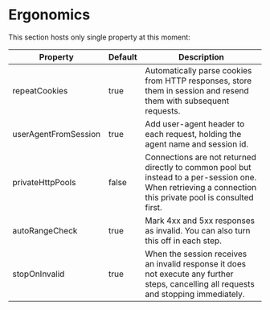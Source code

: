 # Ergonomics

This section hosts only single property at this moment:

| Property             | Default | Description |
| -------------------- | ------- | ----------- |
| repeatCookies        | true    | Automatically parse cookies from HTTP responses, store them in session and resend them with subsequent requests. |
| userAgentFromSession | true    | Add user-agent header to each request, holding the agent name and session id. |
| privateHttpPools     | false   | Connections are not returned directly to common pool but instead to a per-session one. When retrieving a connection this private pool is consulted first. |
| autoRangeCheck       | true    | Mark 4xx and 5xx responses as invalid. You can also turn this off in each step. |
| stopOnInvalid        | true    | When the session receives an invalid response it does not execute any further steps, cancelling all requests and stopping immediately. |
